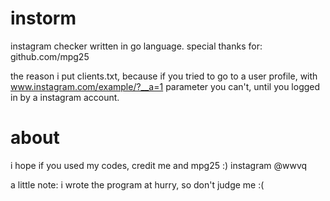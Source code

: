 # instorm
instagram checker written in go language.
special thanks for: github.com/mpg25

the reason i put clients.txt, because if you tried to go to a user profile,
with www.instagram.com/example/?__a=1 parameter you can't, until you logged in by a instagram account.

# about
i hope if you used my codes, credit me and mpg25 :)
instagram @wwvq

a little note: i wrote the program at hurry, so don't judge me :(

